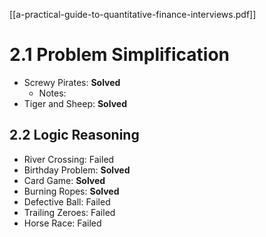 [[a-practical-guide-to-quantitative-finance-interviews.pdf]]
# 2.1 Problem Simplification
- Screwy Pirates: **Solved**
	- Notes:
- Tiger and Sheep: **Solved**

## 2.2 Logic Reasoning
- River Crossing: Failed
- Birthday Problem: **Solved**
- Card Game: **Solved**
- Burning Ropes: **Solved**
- Defective Ball: Failed
- Trailing Zeroes: Failed
- Horse Race: Failed